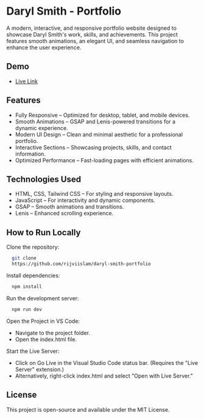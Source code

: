 
# Daryl Smith - Portfolio


A modern, interactive, and responsive portfolio website designed to showcase Daryl Smith's work, skills, and achievements. This project features smooth animations, an elegant UI, and seamless navigation to enhance the user experience.


## Demo

- [Live Link](https://daryl-smith-portfolio.vercel.app)


## Features

-  Fully Responsive – Optimized for desktop, tablet, and mobile devices.
-  Smooth Animations – GSAP and Lenis-powered transitions for a dynamic experience.
-  Modern UI Design – Clean and minimal aesthetic for a professional portfolio.
-  Interactive Sections – Showcasing projects, skills, and contact information.
-  Optimized Performance – Fast-loading pages with efficient animations.

## Technologies Used
- HTML, CSS, Tailwind CSS – For styling and responsive layouts.
- JavaScript – For interactivity and dynamic components.
- GSAP – Smooth animations and transitions.
- Lenis – Enhanced scrolling experience.


## How to Run Locally

Clone the repository:

```bash
  git clone
  https://github.com/rijviislam/daryl-smith-portfolio
```
Install dependencies:
```bash
  npm install
```
Run the development server:
```bash
  npm run dev
```

Open the Project in VS Code:
- Navigate to the project folder.
- Open the index.html file.

Start the Live Server:
- Click on Go Live in the Visual Studio Code status bar. (Requires the "Live Server" extension.)
- Alternatively, right-click index.html and select "Open with Live Server."

## License

This project is open-source and available under the MIT License.

